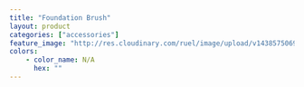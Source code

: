 ```yaml
---
title: "Foundation Brush"
layout: product
categories: ["accessories"]
feature_image: "http://res.cloudinary.com/ruel/image/upload/v1438575069/fs/foundationBrush.jpg"
colors:
    - color_name: N/A
      hex: ""
---
```

